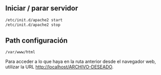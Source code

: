 ## Iniciar / parar servidor

```bash
/etc/init.d/apache2 start
/etc/init.d/apache2 stop
```

## Path configuración

`/var/www/html`

Para acceder a lo que haya en la ruta anterior desde el navegador web, utilizar la URL <http://localhost/ARCHIVO-DESEADO>.

